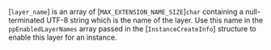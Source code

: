 [`layer_name`] is an array of [`MAX_EXTENSION_NAME_SIZE`]`char` containing a null-terminated UTF-8 string which is the name of
the layer.
Use this name in the `ppEnabledLayerNames` array passed in the
[`InstanceCreateInfo`] structure to enable this layer for an
instance.